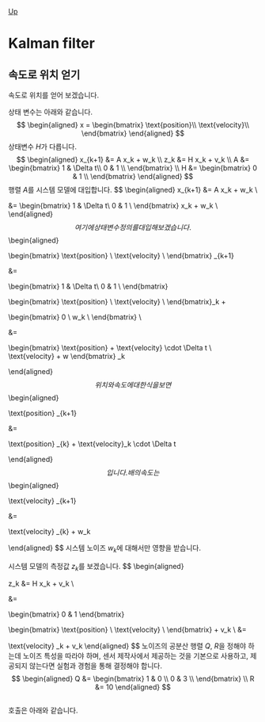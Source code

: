 [Up](index.md)

# Kalman filter

## 속도로 위치 얻기

속도로 위치를 얻어 보겠습니다. 

상태 변수는 아래와 같습니다.
$$
\begin{aligned}
x = \begin{bmatrix}
\text{position}\\
\text{velocity}\\
\end{bmatrix}
\end{aligned}
$$
상태변수 $H$가 다릅니다.
$$
\begin{aligned}
x_{k+1} &= A x_k + w_k \\
z_k &= H x_k + v_k \\
A &= \begin{bmatrix}
	1 & \Delta t\\
	0 & 1 \\
\end{bmatrix} \\
H &= \begin{bmatrix}
	0 & 1 \\
\end{bmatrix}
\end{aligned}
$$
행렬 $A$를 시스템 모델에 대입합니다.
$$
\begin{aligned}
x_{k+1} &= A x_k + w_k \\

&= \begin{bmatrix}
	1 & \Delta t\\
	0 & 1 \\
\end{bmatrix} x_k + w_k \\
\end{aligned}
$$
여기에 상태변수 정의를 대입해 보겠습니다.
$$
\begin{aligned}

\begin{bmatrix}
	\text{position} \\
	\text{velocity} \\
\end{bmatrix} _{k+1} 

&=

\begin{bmatrix}
	1 & \Delta t\\
	0 & 1 \\
\end{bmatrix} 

\begin{bmatrix}
	\text{position} \\
	\text{velocity} \\
\end{bmatrix}_k + 

\begin{bmatrix}
	0 \\
	w_k \\
\end{bmatrix} \\

&= 

\begin{bmatrix}
	\text{position} + \text{velocity} \cdot \Delta t \\
	\text{velocity} + w
\end{bmatrix} _k

\end{aligned}
$$
위치와 속도에 대한 식을 보면
$$
\begin{aligned}

\text{position} _{k+1} 

&=

\text{position} _{k} 
+
\text{velocity}_k \cdot \Delta t

\end{aligned}
$$
입니다. 배의 속도는
$$
\begin{aligned}

\text{velocity} _{k+1} 

&=

\text{velocity} _{k} 
+
w_k

\end{aligned}
$$
시스템 노이즈 $w_k$에 대해서만 영향을 받습니다.

시스템 모델의 측정값 $z_k$를 보겠습니다.
$$
\begin{aligned}

z_k &= H x_k + v_k \\

&=

\begin{bmatrix}
	0 & 1
\end{bmatrix}

\begin{bmatrix}
	\text{position} \\
	\text{velocity} \\
\end{bmatrix} + v_k
\\
&=

\text{velocity} _k + v_k
\end{aligned}
$$
노이즈의 공분산 행렬 $Q$, $R$을 정해야 하는데 노이즈 특성을 따라야 하며, 센서 제작사에서 제공하는 것을 기본으로 사용하고, 제공되지 않는다면 실험과 경험을 통해 결정해야 합니다.
$$
\begin{aligned}
Q
&=
\begin{bmatrix}
	1 & 0 \\
	0 & 3 \\
\end{bmatrix}
\\
R
&=
10
\end{aligned}
$$


```c++

```

호출은 아래와 같습니다.

```c++

```





